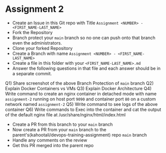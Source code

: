 # Assignment 2

- Create an Issue in this Git repo with Title `Assignment <NUMBER> - <FIRST_NAME-LAST_NAME>`
- Fork the Repository
- Branch protect your `main` branch so no one can push onto that branch even the administrators.
- Clone your forked Repository
- Create a Branch with name `Assignment <NUMBER> - <FIRST_NAME-LAST_NAME>`
- Create a file in this folder with your `<FIRST_NAME-LAST_NAME>.md`
- Answer the following questions in that file and each answer should be in a separate commit.

Q1) Share screenshot of the above Branch Protection of `main` branch
Q2) Explain Docker Containers vs VMs
Q3) Explain Docker Architecture
Q4) Write command to create an nginx container in detached mode with name `assignment-2` running on host port `9090` and container port `80` on a custom network named `assignment-2`
Q5) Write command to see logs of the above container
Q6) Write commands to Exec into the container and cat the output of the default nginx file at /usr/share/nginx/html/index.html

- Create a PR from this branch to your `main` branch
- Now create a PR from your `main` branch to the parent's(kahootali/devops-training-assignment) repo `main` branch
- Handle any comments on the review
- Get this PR merged into the parent repo
